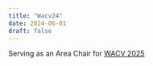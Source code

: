 ```yaml
---
title: "Wacv24"
date: 2024-06-01
draft: false
---
```


Serving as an Area Chair for <a href="https://wacv2025.thecvf.com">WACV 2025</a>